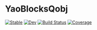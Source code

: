 # YaoBlocksQobj

[![Stable](https://img.shields.io/badge/docs-stable-blue.svg)](https://QuantumBFS.github.io/YaoBlocksQobj.jl/stable)
[![Dev](https://img.shields.io/badge/docs-dev-blue.svg)](https://QuantumBFS.github.io/YaoBlocksQobj.jl/dev)
[![Build Status](https://github.com/Sov-trotter/YaoBlocksQobj.jl/workflows/CI/badge.svg)](https://github.com/QuantumBFS/YaoBlocksQobj.jl/actions)
[![Coverage](https://codecov.io/gh/QuantumBFS/YaoBlocksQobj.jl/branch/master/graph/badge.svg)](https://codecov.io/gh/QuantumBFS/YaoBlocksQobj.jl)
